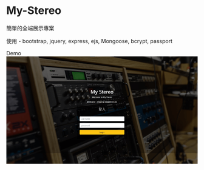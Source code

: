 # My-Stereo

簡單的全端展示專案

使用 - bootstrap, jquery, express, ejs, Mongoose, bcrypt, passport

Demo  
![image](https://github.com/vi8249/My-Stereo/blob/main/demo/demo1.gif?raw=true)
